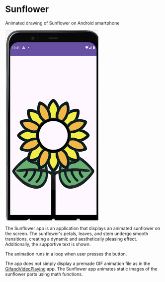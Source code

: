 # Sunflower
Animated drawing of Sunflower on Android smartphone

  <img alt="android battery voltage display" src="https://raw.githubusercontent.com/Eb43/sunflower/main/sunflower-animated.gif" style="width: 300px; object-fit: none; object-position: 1% 1%"/>

  The Sunflower app is an application that displays an animated sunflower on the screen. The sunflower's petals, leaves, and stem undergo smooth transitions, creating a dynamic and aesthetically pleasing effect. Additionally, the supportive text is shown. 
  
  The animation runs in a loop when user presses the button.

  The app does not simply display a premade GIF animation file as in the [GifandVideoPlaying](https://github.com/Eb43/GifandVideoPlaying/blob/main/README.md) app. The Sunflower app animates static images of the sunflower parts using math functions. 
